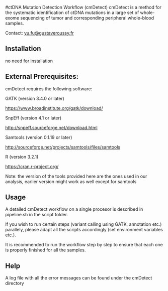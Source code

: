 #ctDNA Mutation Detection Workflow (cmDetect)
cmDetect is a method for the systematic identification of ctDNA mutations in a large set of whole-exome sequencing of tumor and corresponding peripheral whole-blood samples.

Contact: yu.fu@gustaveroussy.fr

## Installation
no need for installation

## External Prerequisites:

cmDetect requires the following software:

GATK (version 3.4.0 or later)

https://www.broadinstitute.org/gatk/download/

SnpEff (version 4.1 or later)

http://snpeff.sourceforge.net/download.html

Samtools (version 0.1.19 or later)

http://sourceforge.net/projects/samtools/files/samtools

R (version 3.2.1) 

https://cran.r-project.org/

Note: the version of the tools provided here are the ones used in our analysis, earlier version might work as well except for samtools


## Usage

A detailed cmDetect workflow on a single procesor is described in pipeline.sh in the script folder.

If you wish to run certain steps (variant calling using GATK, annotation etc.) parallely, please adapt all the scripts accordingly (set environment variables etc.).

It is recommended to run the workflow step by step to ensure that each one is properly finished for all the samples.

## Help

A log file with all the error messages can be found under the cmDetect directory
 


